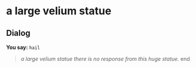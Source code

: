 # a large velium statue


## Dialog

**You say:** `hail`



>*a large velium statue there is no response from this huge statue.*
end
